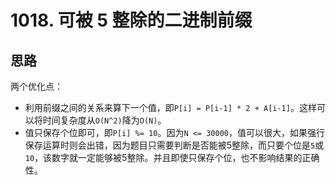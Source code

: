 # 1018. 可被 5 整除的二进制前缀

## 思路

两个优化点：

- 利用前缀之间的关系来算下一个值，即`P[i] = P[i-1] * 2 + A[i-1]`。这样可以将时间复杂度从`O(N^2)`降为`O(N)`。
- 值只保存个位即可，即`P[i] %= 10`。因为`N <= 30000`，值可以很大，如果强行保存运算时则会出错，因为题目只需要判断是否能被5整除，而只要个位是`5`或`10`，该数字就一定能够被5整除。并且即使只保存个位，也不影响结果的正确性。
